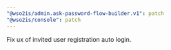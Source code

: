 ```yaml
---
"@wso2is/admin.ask-password-flow-builder.v1": patch
"@wso2is/console": patch
---
```


Fix ux of invited user registration auto login.

